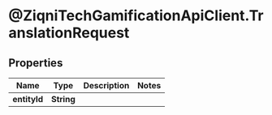 # @ZiqniTechGamificationApiClient.TranslationRequest

## Properties

Name | Type | Description | Notes
------------ | ------------- | ------------- | -------------
**entityId** | **String** |  | 


